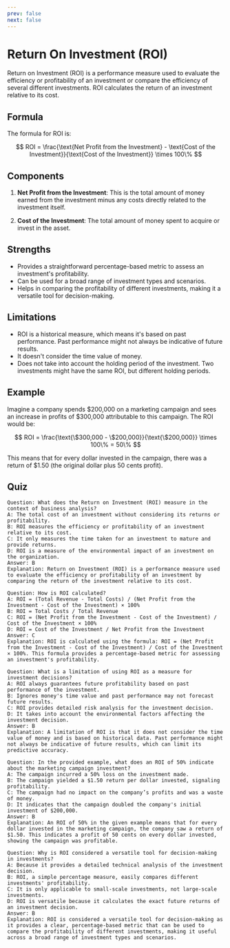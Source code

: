 ```yaml
---
prev: false
next: false
---
```


# Return On Investment (ROI)

Return on Investment (ROI) is a performance measure used to evaluate the efficiency or profitability of an investment or compare the efficiency of several different investments. ROI calculates the return of an investment relative to its cost.

## Formula

The formula for ROI is:

$$
ROI = \frac{\text{Net Profit from the Investment} - \text{Cost of the Investment}}{\text{Cost of the Investment}} \times 100\%
$$

## Components

1. **Net Profit from the Investment**: This is the total amount of money earned from the investment minus any costs directly related to the investment itself.

2. **Cost of the Investment**: The total amount of money spent to acquire or invest in the asset.

## Strengths

- Provides a straightforward percentage-based metric to assess an investment's profitability.
- Can be used for a broad range of investment types and scenarios.
- Helps in comparing the profitability of different investments, making it a versatile tool for decision-making.

## Limitations

- ROI is a historical measure, which means it's based on past performance. Past performance might not always be indicative of future results.
- It doesn't consider the time value of money.
- Does not take into account the holding period of the investment. Two investments might have the same ROI, but different holding periods.

## Example

Imagine a company spends $200,000 on a marketing campaign and sees an increase in profits of $300,000 attributable to this campaign. The ROI would be:

$$
ROI = \frac{\text{\$300,000 - \$200,000}}{\text{\$200,000}} \times 100\% = 50\%
$$

This means that for every dollar invested in the campaign, there was a return of $1.50 (the original dollar plus 50 cents profit).

## Quiz

```quiz
Question: What does the Return on Investment (ROI) measure in the context of business analysis?
A: The total cost of an investment without considering its returns or profitability.
B: ROI measures the efficiency or profitability of an investment relative to its cost.
C: It only measures the time taken for an investment to mature and provide returns.
D: ROI is a measure of the environmental impact of an investment on the organization.
Answer: B
Explanation: Return on Investment (ROI) is a performance measure used to evaluate the efficiency or profitability of an investment by comparing the return of the investment relative to its cost.

Question: How is ROI calculated?
A: ROI = (Total Revenue - Total Costs) / (Net Profit from the Investment - Cost of the Investment) × 100%
B: ROI = Total Costs / Total Revenue
C: ROI = (Net Profit from the Investment - Cost of the Investment) / Cost of the Investment × 100%
D: ROI = Cost of the Investment / Net Profit from the Investment
Answer: C
Explanation: ROI is calculated using the formula: ROI = (Net Profit from the Investment - Cost of the Investment) / Cost of the Investment × 100%. This formula provides a percentage-based metric for assessing an investment's profitability.

Question: What is a limitation of using ROI as a measure for investment decisions?
A: ROI always guarantees future profitability based on past performance of the investment.
B: Ignores money's time value and past performance may not forecast future results.
C: ROI provides detailed risk analysis for the investment decision.
D: It takes into account the environmental factors affecting the investment decision.
Answer: B
Explanation: A limitation of ROI is that it does not consider the time value of money and is based on historical data. Past performance might not always be indicative of future results, which can limit its predictive accuracy.

Question: In the provided example, what does an ROI of 50% indicate about the marketing campaign investment?
A: The campaign incurred a 50% loss on the investment made.
B: The campaign yielded a $1.50 return per dollar invested, signaling profitability.
C: The campaign had no impact on the company’s profits and was a waste of money.
D: It indicates that the campaign doubled the company's initial investment of $200,000.
Answer: B
Explanation: An ROI of 50% in the given example means that for every dollar invested in the marketing campaign, the company saw a return of $1.50. This indicates a profit of 50 cents on every dollar invested, showing the campaign was profitable.

Question: Why is ROI considered a versatile tool for decision-making in investments?
A: Because it provides a detailed technical analysis of the investment decision.
B: ROI, a simple percentage measure, easily compares different investments' profitability.
C: It is only applicable to small-scale investments, not large-scale investments.
D: ROI is versatile because it calculates the exact future returns of an investment decision.
Answer: B
Explanation: ROI is considered a versatile tool for decision-making as it provides a clear, percentage-based metric that can be used to compare the profitability of different investments, making it useful across a broad range of investment types and scenarios.
```

